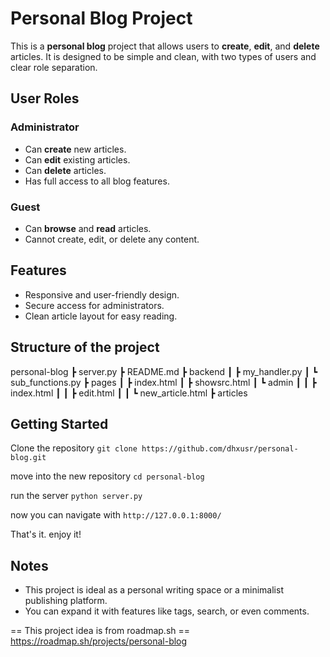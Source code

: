 # Personal Blog Project

This is a **personal blog** project that allows users to **create**, **edit**, and **delete** articles. It is designed to be simple and clean, with two types of users and clear role separation.

## User Roles

### Administrator
- Can **create** new articles.
- Can **edit** existing articles.
- Can **delete** articles.
- Has full access to all blog features.

### Guest
- Can **browse** and **read** articles.
- Cannot create, edit, or delete any content.

## Features

- Responsive and user-friendly design.
- Secure access for administrators.
- Clean article layout for easy reading.

## Structure of the project
personal-blog 
┣ server.py 
┣ README.md 
┣ backend 
┃ ┣ my_handler.py 
┃ ┗ sub_functions.py 
┣ pages 
┃ ┣ index.html 
┃ ┣ showsrc.html 
┃ ┗ admin 
┃ ┃ ┣ index.html 
┃ ┃ ┣ edit.html 
┃ ┃ ┗ new_article.html 
┣ articles

## Getting Started
Clone the repository
`git clone https://github.com/dhxusr/personal-blog.git`

move into the new repository
`cd personal-blog`

run the server
`python server.py`

now you can navigate with
`http://127.0.0.1:8000/`

That's it. enjoy it!

## Notes
- This project is ideal as a personal writing space or a minimalist publishing platform.
- You can expand it with features like tags, search, or even comments.

== This project idea is from roadmap.sh ==
https://roadmap.sh/projects/personal-blog
